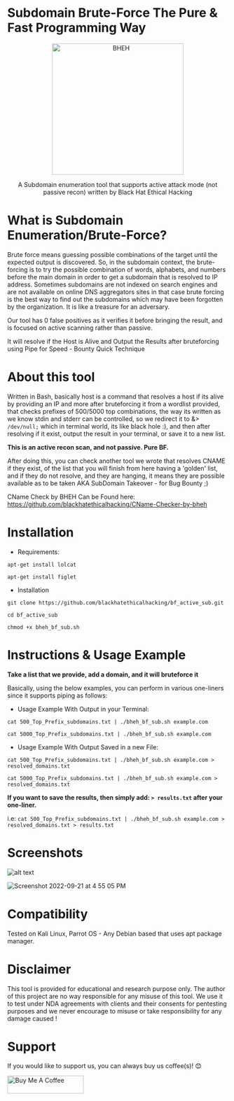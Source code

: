 # Subdomain Brute-Force The Pure & Fast Programming Way

<p align="center">
<a href="https://www.blackhatethicalhacking.com"><img src="https://www.blackhatethicalhacking.com/wp-content/uploads/2022/06/BHEH_logo.png" width="300px" alt="BHEH"></a>
</p>

<p align="center">
A Subdomain enumeration tool that supports active attack mode (not passive recon) written by Black Hat Ethical Hacking
</p>

# What is Subdomain Enumeration/Brute-Force?

Brute force means guessing possible combinations of the target until the expected output is discovered. So, in the subdomain context, the brute-forcing is to try the possible combination of words, alphabets, and numbers before the main domain in order to get a subdomain that is resolved to IP address. Sometimes subdomains are not indexed on search engines and are not available on online DNS aggregators sites in that case brute forcing is the best way to find out the subdomains which may have been forgotten by the organization. It is like a treasure for an adversary.

Our tool has 0 false positives as it verifies it before bringing the result, and is focused on active scanning rather than passive.

It will resolve if the Host is Alive and Output the Results after bruteforcing using Pipe for Speed - Bounty Quick Technique

# About this tool

Written in Bash, basically host is a command that resolves a host if its alive by providing an IP and more after bruteforcing it from a wordlist provided, that checks prefixes of 500/5000 top combinations, the way its written as we know stdin and stderr can be controlled, so we redirect it to &> `/dev/null;` which in terminal world, its like black hole :), and then after resolving if it exist, output the result in your terminal, or save it to a new list.

**This is an active recon scan, and not passive. Pure BF.**

After doing this, you can check another tool we wrote that resolves CNAME if they exist, of the list that you will finish from here having a 'golden' list, and if they do not resolve, and they are hanging, it means they are possible available as to be taken AKA SubDomain Takeover - for Bug Bounty ;)

CName Check by BHEH Can be Found here:
https://github.com/blackhatethicalhacking/CName-Checker-by-bheh

# Installation

- Requirements:

`apt-get install lolcat`

`apt-get install figlet`

- Installation

`git clone https://github.com/blackhatethicalhacking/bf_active_sub.git`

`cd bf_active_sub`

`chmod +x bheh_bf_sub.sh`

# Instructions & Usage Example

**Take a list that we provide, add a domain, and it will bruteforce it**

Basically, using the below examples, you can perform in various one-liners since it supports piping as follows:

- Usage Example With Output in your Terminal:

`cat 500_Top_Prefix_subdomains.txt | ./bheh_bf_sub.sh example.com`

`cat 5000_Top_Prefix_subdomains.txt | ./bheh_bf_sub.sh example.com`

- Usage Example With Output Saved in a new File:

`cat 500_Top_Prefix_subdomains.txt | ./bheh_bf_sub.sh example.com > resolved_domains.txt`

`cat 5000_Top_Prefix_subdomains.txt | ./bheh_bf_sub.sh example.com > resolved_domains.txt`

**If you want to save the results, then simply add: `> results.txt` after your one-liner.**

i.e: `cat 500_Top_Prefix_subdomains.txt | ./bheh_bf_sub.sh example.com > resolved_domains.txt > results.txt`

# Screenshots

![alt text](https://imgur.com/dHAEbnN.png)

![Screenshot 2022-09-21 at 4 55 05 PM](https://user-images.githubusercontent.com/13942386/191523436-703b921d-a314-46bf-a50d-c060e54298b9.png)


# Compatibility

Tested on Kali Linux, Parrot OS - Any Debian based that uses apt package manager.

# Disclaimer

This tool is provided for educational and research purpose only. The author of this project are no way responsible for any misuse of this tool. 
We use it to test under NDA agreements with clients and their consents for pentesting purposes and we never encourage to misuse or take responsibility for any damage caused !

# Support

If you would like to support us, you can always buy us coffee(s)! :blush:

<a href="https://www.buymeacoffee.com/bheh" target="_blank"><img src="https://cdn.buymeacoffee.com/buttons/default-orange.png" alt="Buy Me A Coffee" height="41" width="174"></a>
